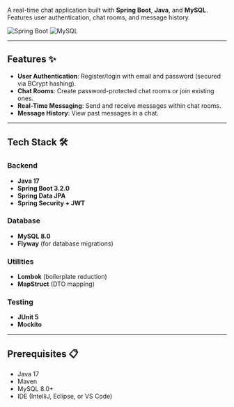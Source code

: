 A real-time chat application built with **Spring Boot**, **Java**, and **MySQL**. Features user authentication, chat rooms, and message history.

![Spring Boot](https://img.shields.io/badge/Spring_Boot-3.2.0-green.svg)
![MySQL](https://img.shields.io/badge/MySQL-8.0-blue.svg)

---

## Features ✨

- **User Authentication**: Register/login with email and password (secured via BCrypt hashing).
- **Chat Rooms**: Create password-protected chat rooms or join existing ones.
- **Real-Time Messaging**: Send and receive messages within chat rooms.
- **Message History**: View past messages in a chat.

---

## Tech Stack 🛠️

### Backend
- **Java 17**
- **Spring Boot 3.2.0**
- **Spring Data JPA**
- **Spring Security + JWT**

### Database
- **MySQL 8.0**
- **Flyway** (for database migrations)

### Utilities
- **Lombok** (boilerplate reduction)
- **MapStruct** (DTO mapping)

### Testing
- **JUnit 5**
- **Mockito**

---

## Prerequisites 📋

- Java 17
- Maven
- MySQL 8.0+
- IDE (IntelliJ, Eclipse, or VS Code)

